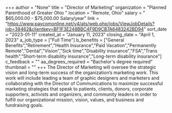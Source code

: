 +++
author = "None"
title = "Director of Marketing"
organization = "Planned Parenthood of Greater Ohio "
location = "Remote, Ohio"
salary = " $65,000.00 - $75,000.00 Salary/year"
link = "https://www.paycomonline.net/v4/ats/web.php/jobs/ViewJobDetails?job=38462&clientkey=BF1F3E248BBC4F9D9CB7A6483242BD94"
sort_date = "2023-01-11"
created_at = "January 11, 2023"
closing_date = "April 1, 2023"
a_job_type = ["Full Time"]
b_benefits = ["General Benefits","Retirement","Health Insurance","Paid Vacation","Permanently Remote","Dental","Vision","Sick time","Disability insurance","FSA","Trans health","Short-term disability insurance","Long-term disability insurance"]
c_feedback = ""
aa_degrees_required = "Bachelor's degree required"
thumbnail = ""
+++
The Director of Marketing will oversee the strategic vision and long-term success of the organization’s marketing work. This work will include leading a team of graphic designers and marketers and collaborating with the Director of Communications to maximize successful marketing strategies that speak to patients, clients, donors, corporate supporters, activists and organizers, and community leaders in order to fulfill our organizational mission, vision, values, and business and fundraising goals.